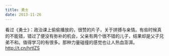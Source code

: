 ```yaml
---
title: 勇士
date: 2013-11-26 
---
```


看过《勇士》：政治课上偷偷播放的，很赞的片子，关于拼搏与亲情。有些时候真的不能错，错过了便没有弥补的机会，父亲有两个很不错的儿子，结果却是父子兄弟不和。值得学习的有很多。那种力量碰撞的感觉也让人热血澎湃。 http://t.cn/hrtlZS
